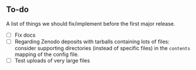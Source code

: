 ## To-do

A list of things we should fix/implement before the first major release.

- [ ] Fix docs
- [ ] Regarding Zenodo deposits with tarballs containing lots of files: consider supporting directories (instead of specific files) in the `contents` mapping of the config file.
- [ ] Test uploads of very large files
